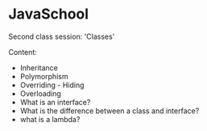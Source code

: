 # JavaSchool
Second class session: 'Classes'

Content:
  - Inheritance 
  - Polymorphism 
  - Overriding - Hiding
  - Overloading 
  - What is an interface?
  - What is the difference between a class and interface?
  - what is a lambda?
